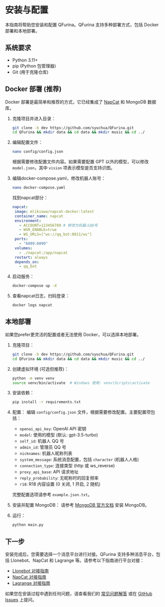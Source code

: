 # 安装与配置

本指南将帮助您安装和配置 QFurina。QFurina 支持多种部署方式，包括 Docker 部署和本地部署。

## 系统要求

- Python 3.11+
- pip (Python 包管理器)
- Git (用于克隆仓库)

## Docker 部署 (推荐)

Docker 部署是最简单和推荐的方式，它已经集成了 [NapCat](https://github.com/NapNeko/NapCatQQ) 和 MongoDB 数据库。

1. 克隆项目并进入目录：

   ```bash
   git clone -b dev https://github.com/syuchua/QFurina.git
   cd QFurina && mkdir data && cd data && mkdir music && cd ../
   ```

2. 编辑配置文件：

   ```bash
   nano config/config.json
   ```
  
   根据需要修改配置文件内容。如果需要配置 GPT 以外的模型，可以修改 `model.json`，其中 `vision` 项表示模型是否支持识图。

3. 编辑docker-compose.yaml，修改机器人账号：

   ```bash
   nano docker-compose.yaml
   ```
   找到napcat部分：

   ```yaml
   napcat:
    image: mlikiowa/napcat-docker:latest
    container_name: napcat
    environment:
      - ACCOUNT=123456789 # 修改为机器人QQ号
      - WSR_ENABLE=true
      - WS_URLS=["ws://qq_bot:8011/ws"]
    ports:
      - "6099:6099"
    volumes:
      - ./napcat:/app/napcat
    restart: always
    depends_on:
      - qq_bot
   ```


4. 启动服务：

   ```bash
   docker-compose up -d
   ```


5. 查看napcat日志，扫码登录：

   ```bash
   docker logs napcat
   ```

## 本地部署

如果您prefer更灵活的配置或者无法使用 Docker，可以选择本地部署。

1. 克隆项目：

   ```bash
   git clone -b dev https://github.com/syuchua/QFurina.git
   cd QFurina && mkdir data && cd data && mkdir music && cd ../
   ```

2. 创建虚拟环境 (可选但推荐)：

   ```bash
   python -m venv venv
   source venv/bin/activate  # Windows 使用: venv\Scripts\activate
   ```

3. 安装依赖：

   ```bash
   pip install -r requirements.txt
   ```

4. 配置：
   编辑 `config/config.json` 文件，根据需要修改配置。主要配置项包括：

   - `openai_api_key`: OpenAI API 密钥
   - `model`: 使用的模型 (默认: gpt-3.5-turbo)
   - `self_id`: 机器人 QQ 号
   - `admin_id`: 管理员 QQ 号
   - `nicknames`: 机器人昵称列表
   - `system_message`: 系统消息配置，包括 `character` (机器人人格)
   - `connection_type`: 连接类型 (http 或 ws_reverse)
   - `proxy_api_base`: API 请求地址
   - `reply_probability`: 无昵称时的回复频率
   - `r18`: R18 内容设置 (0 关闭, 1 开启, 2 随机)

   完整配置选项请参考 `example.json.txt`。

5. 安装并配置 MongoDB：
   请参考 [MongoDB 官方文档](https://docs.mongodb.com/manual/installation/) 安装 MongoDB。

6. 运行：

   ```bash
   python main.py
   ```

## 下一步

安装完成后，您需要选择一个消息平台进行对接。QFurina 支持多种消息平台，包括 Llonebot、NapCat 和 Lagrange 等。请参考以下指南进行平台对接：

- [Llonebot 对接指南](/guide/platforms/llonebot.html)
- [NapCat 对接指南](/guide/platforms/napcat.html)
- [Lagrange 对接指南](/guide/platforms/lagrange.html)

如果您在安装过程中遇到任何问题，请查看我们的 [常见问题解答](/guide/faq.html) 或在 [GitHub Issues](https://github.com/syuchua/QFurina/issues) 上提问。